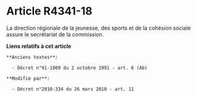 # Article R4341-18

La direction régionale de la jeunesse, des sports et de la cohésion sociale assure le secrétariat de la commission.

**Liens relatifs à cet article**

	**Anciens textes**:

	  - Décret n°91-1009 du 2 octobre 1991 - art. 6 (Ab)

	**Modifié par**:

	  - Décret n°2010-334 du 26 mars 2010 - art. 11

